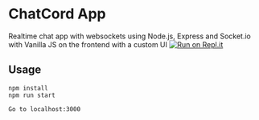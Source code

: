# ChatCord App
Realtime chat app with websockets using Node.js, Express and Socket.io with Vanilla JS on the frontend with a custom UI
[![Run on Repl.it](https://repl.it/badge/github/adeyemijohn/chatcord)](https://chatcord-socketio.cyberclaim.repl.co)
## Usage
```
npm install
npm run start

Go to localhost:3000
```


